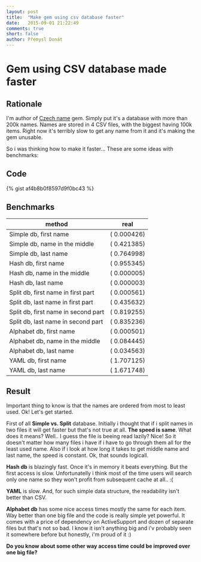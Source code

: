 ```yaml
---
layout: post
title:  "Make gem using csv database faster"
date:   2015-09-01 21:22:49
comments: true
short: false
author: Přemysl Donát
---
```

# Gem using CSV database made faster

## Rationale

I'm author of [Czech name](https://github.com/Masa331/czech_name) gem. Simply put it's a database with more than 200k names. Names are stored in 4 CSV files, with the biggest having 100k items. Right now it's terribly slow to get any name from it and it's making the gem unusable.

So i was thinking how to make it faster...  These are some ideas with benchmarks:

## Code

{% gist af4b8b0f8597d9f0bc43 %}

## Benchmarks

| method | real |
|--------------|--------------------|
| Simple db, first name | (  0.000426) |
| Simple db, name in the middle | (  0.421385) |
| Simple db, last name | (  0.764998) |
| Hash db, first name | (  0.955345) |
| Hash db, name in the middle | (  0.000005) |
| Hash db, last name | (  0.000003) |
| Split db, first name in first part | (  0.000561) |
| Split db, last name in first part | (  0.435632) |
| Split db, first name in second part | (  0.819255) |
| Split db, last name in second part | (  0.835236) |
| Alphabet db, first name | (  0.000501) |
| Alphabet db, name in the middle | (  0.084445) |
| Alphabet db, last name | (  0.034563) |
| YAML db, first name | (  1.707125) |
| YAML db, last name | (  1.671748) |

## Result

Important thing to know is that the names are ordered from most to least used. Ok! Let's get started.

First of all **Simple vs. Split** database. Initially i thought that if i split names in two files it will get faster but that's not true at all. **The speed is same**. What does it means? Well.. I guess the file is beeing read lazily? Nice! So it doesn't matter how many files i have if i have to go through them all for the least used name. Also if i look at how long it takes to get middle name and last name, the speed is constant. Ok, that sounds logicall.

**Hash db** is blazingly fast. Once it's in memory it beats everything. But the first access is slow. Unfortunatelly i think most of the time users will search only one name so they won't profit from subsequent cache at all.. :(

**YAML** is slow. And, for such simple data structure, the readability isn't better than CSV.

**Alphabet db** has some nice access times mostly the same for each item. Way better than one big file and the code is really simple yet powerful. It comes with a price of dependency on ActiveSupport and dozen of separate files  but that's not so bad. I know it isn't anything big and i'v probably seen it somewhere before but honestly, i'm proud of it :)

**Do you know about some other way access time could be improved over one big file?**
